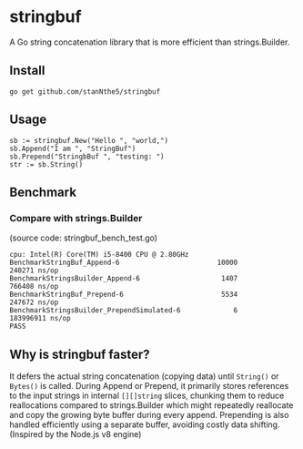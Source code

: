 # stringbuf

A Go string concatenation library that is more efficient than strings.Builder.

## Install
```
go get github.com/stanNthe5/stringbuf
```

## Usage
```
sb := stringbuf.New("Hello ", "world,")
sb.Append("I am ", "StringBuf")
sb.Prepend("StringbBuf ", "testing: ")
str := sb.String()
```

## Benchmark

### Compare with strings.Builder
(source code: stringbuf_bench_test.go)
```
cpu: Intel(R) Core(TM) i5-8400 CPU @ 2.80GHz
BenchmarkStringBuf_Append-6                        10000            240271 ns/op
BenchmarkStringsBuilder_Append-6                    1407            766408 ns/op
BenchmarkStringBuf_Prepend-6                        5534            247672 ns/op
BenchmarkStringsBuilder_PrependSimulated-6             6         183996911 ns/op
PASS
```

## Why is stringbuf faster?

It defers the actual string concatenation (copying data) until `String()` or `Bytes()` is called. During Append or Prepend, it primarily stores references to the input strings in internal `[][]string` slices, chunking them to reduce reallocations compared to strings.Builder which might repeatedly reallocate and copy the growing byte buffer during every append. Prepending is also handled efficiently using a separate buffer, avoiding costly data shifting. (Inspired by the Node.js v8 engine)
